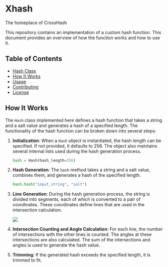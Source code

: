 # Xhash
The homeplace of CrossHash

This repository contains an implementation of a custom hash function. This document provides an overview of how the function works and how to use it.

## Table of Contents

- [Hash Class](#Xhash)
- [How It Works](#how-it-works)
- [Usage](#usage)
- [Contributing](#contributing)
- [License](#license)

## How It Works

The `Hash` class implemented here defines a hash function that takes a string and a salt value and generates a hash of a specified length. The functionality of the hash function can be broken down into several steps:

1. **Initialization**: When a `Hash` object is instantiated, the hash length can be specified. If not provided, it defaults to 256. The object also maintains several internal lists used during the hash generation process.

    ```python
    hash = Hash(hash_length=256)
    ```

2. **Hash Generation**: The `hash` method takes a string and a salt value, combines them, and generates a hash of the specified length.

    ```python
    hash.hash("input_string", "salt")
    ```

3. **Line Generation**: During the hash generation process, the string is divided into segments, each of which is converted to a pair of coordinates. These coordinates define lines that are used in the intersection calculation.

   ![](https://us-east-1.tixte.net/uploads/cyan.needs.rest/Untitled_8_P1.png)

5. **Intersection Counting and Angle Calculation**: For each line, the number of intersections with the other lines is counted. The angles at these intersections are also calculated. The sum of the intersections and angles is used to generate the hash value.

6. **Trimming**: If the generated hash exceeds the specified length, it is trimmed to fit.
